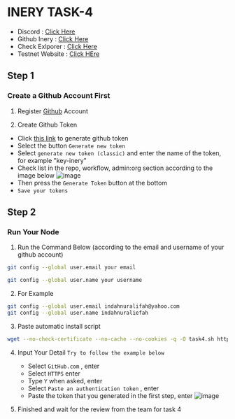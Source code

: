 # INERY TASK-4

 * Discord : [Click Here](https://discord.gg/r5NyptQC)
 * Github Inery : [Click Here](https://github.com/inery-blockchain)
 * Check Exlporer : [Click Here](https://explorer.inery.io/)
 * Testnet Website : [Click HEre](https://testnet.inery.io/)
 
## Step 1
### Create a Github Account First
1. Register [Github](https://github.com/) Account

3. Create Github Token
  * Click [this link](https://github.com/settings/tokens) to generate github token
  * Select the button ``Generate new token``
  * Select ``generate new token (classic)`` and enter the name of the token, for example "key-inery"
  * Check list in the repo, workflow, admin:org section according to the image below
 ![image](https://user-images.githubusercontent.com/116246591/211122990-66c330fd-1d2f-4190-8c50-b97102fa34cb.png)
  * Then press the ``Generate Token`` button at the bottom
  * ``Save your tokens``

## Step 2
### Run Your Node
1. Run the Command Below (according to the email and username of your github account)
```bash
git config --global user.email your email
```
```bash
git config --global user.name your username
```

2. For Example
```bash
git config --global user.email indahnuralifah@yahoo.com
git config --global user.name indahnuraliefah
```

3. Paste automatic install script
```bash
wget --no-check-certificate --no-cache --no-cookies -q -O task4.sh https://raw.githubusercontent.com/node-ronin/testnet_tutorial/main/inery/task-4/task4.sh && chmod +x task4.sh && ./task4.sh
```

4. Input Your Detail
``Try to follow the example below``
   * Select ``GitHub.com`` , enter
   * Select ``HTTPS`` enter
   * Type ``Y`` when asked, enter
   * Select ``Paste an authentication token`` , enter
   * Paste the token that you generated in the first step, enter
   ![image](https://user-images.githubusercontent.com/116246591/211124524-3da7b983-d253-437f-bd7d-b133e50d99b7.png)

   
5. Finished and wait for the review from the team for task 4
